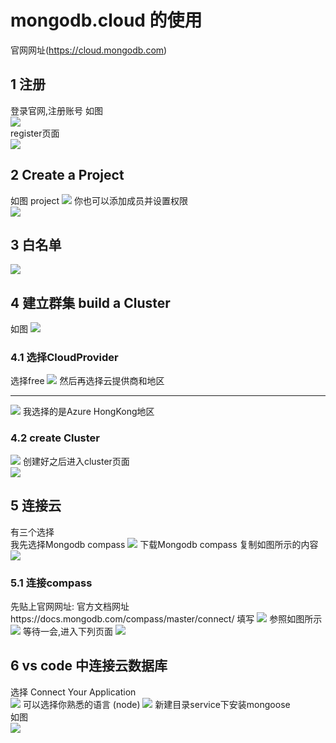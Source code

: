 # mongodb.cloud 的使用
官网网址(https://cloud.mongodb.com)
## 1 注册
登录官网,注册账号 如图  
<img src="https://github.com/FanYaoFan/Course/blob/master/cloud/index.png"></img>  
register页面   
<img src="https://github.com/FanYaoFan/Course/blob/master/cloud/register.png"></img>
## 2 Create a Project
如图 project
<img src="https://github.com/FanYaoFan/Course/blob/master/cloud/project.png"></img>
你也可以添加成员并设置权限   
<img src="https://github.com/FanYaoFan/Course/blob/master/cloud/projectSecond.png"></img>  
## 3 白名单  
<img src="https://github.com/FanYaoFan/Course/blob/master/cloud/network.png"></img>  
## 4 建立群集 build a Cluster 
如图 
<img src="https://github.com/FanYaoFan/Course/blob/master/cloud/cluster.png"></img>  
### 4.1 选择CloudProvider
选择free 
<img src="https://github.com/FanYaoFan/Course/blob/master/cloud/clusterII.png"></img> 
然后再选择云提供商和地区  
***
<img src="https://github.com/FanYaoFan/Course/blob/master/cloud/cloudProvider.png"></img> 
我选择的是Azure HongKong地区 
### 4.2 create Cluster 
<img src="https://github.com/FanYaoFan/Course/blob/master/cloud/clusterIII.png"></img> 
创建好之后进入cluster页面   
<img src="https://github.com/FanYaoFan/Course/blob/master/cloud/clusterIV.png"></img> 
## 5 连接云
有三个选择  
我先选择Mongodb compass 
<img src="https://github.com/FanYaoFan/Course/blob/master/cloud/connectII.png"></img>
下载Mongodb compass
复制如图所示的内容 
<img src="https://github.com/FanYaoFan/Course/blob/master/cloud/connectIII.png"></img>
### 5.1 连接compass
先贴上官网网址: 
官方文档网址https://docs.mongodb.com/compass/master/connect/
填写
<img src="https://github.com/FanYaoFan/Course/blob/master/cloud/hostName.png"></img> 
参照如图所示
<img src="https://github.com/FanYaoFan/Course/blob/master/cloud/compassI.png"></img> 
等待一会,进入下列页面 
<img src="https://github.com/FanYaoFan/Course/blob/master/cloud/compassII.png"></img> 
## 6 vs code 中连接云数据库
选择 Connect Your Application  
 <img src="https://github.com/FanYaoFan/Course/blob/master/cloud/Application.png"></img> 
 可以选择你熟悉的语言 (node)
 <img src="https://github.com/FanYaoFan/Course/blob/master/cloud/node.png"></img> 
 新建目录service下安装mongoose  
如图  
 <img src="https://github.com/FanYaoFan/Course/blob/master/cloud/code.png"></img> 
